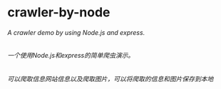 # crawler-by-node
###### A crawler demo by using Node.js and express.
###### 一个使用Node.js和express的简单爬虫演示。
###### 可以爬取信息网站信息以及爬取图片，可以将爬取的信息和图片保存到本地
